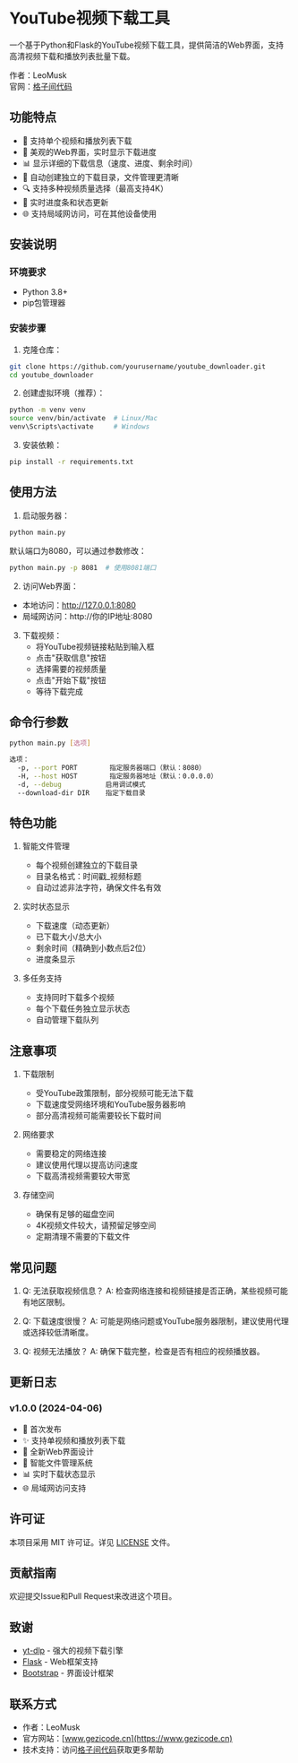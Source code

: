 # YouTube视频下载工具

一个基于Python和Flask的YouTube视频下载工具，提供简洁的Web界面，支持高清视频下载和播放列表批量下载。

作者：LeoMusk  
官网：[格子间代码](https://www.gezicode.cn)

## 功能特点

- 🎯 支持单个视频和播放列表下载
- 🎨 美观的Web界面，实时显示下载进度
- 📊 显示详细的下载信息（速度、进度、剩余时间）
- 📁 自动创建独立的下载目录，文件管理更清晰
- 🔍 支持多种视频质量选择（最高支持4K）
- 💫 实时进度条和状态更新
- 🌐 支持局域网访问，可在其他设备使用

## 安装说明

### 环境要求
- Python 3.8+
- pip包管理器

### 安装步骤

1. 克隆仓库：
```bash
git clone https://github.com/yourusername/youtube_downloader.git
cd youtube_downloader
```

2. 创建虚拟环境（推荐）：
```bash
python -m venv venv
source venv/bin/activate  # Linux/Mac
venv\Scripts\activate     # Windows
```

3. 安装依赖：
```bash
pip install -r requirements.txt
```

## 使用方法

1. 启动服务器：
```bash
python main.py
```
默认端口为8080，可以通过参数修改：
```bash
python main.py -p 8081  # 使用8081端口
```

2. 访问Web界面：
- 本地访问：http://127.0.0.1:8080
- 局域网访问：http://你的IP地址:8080

3. 下载视频：
   - 将YouTube视频链接粘贴到输入框
   - 点击"获取信息"按钮
   - 选择需要的视频质量
   - 点击"开始下载"按钮
   - 等待下载完成

## 命令行参数

```bash
python main.py [选项]

选项：
  -p, --port PORT        指定服务器端口（默认：8080）
  -H, --host HOST        指定服务器地址（默认：0.0.0.0）
  -d, --debug           启用调试模式
  --download-dir DIR    指定下载目录
```

## 特色功能

1. 智能文件管理
   - 每个视频创建独立的下载目录
   - 目录名格式：时间戳_视频标题
   - 自动过滤非法字符，确保文件名有效

2. 实时状态显示
   - 下载速度（动态更新）
   - 已下载大小/总大小
   - 剩余时间（精确到小数点后2位）
   - 进度条显示

3. 多任务支持
   - 支持同时下载多个视频
   - 每个下载任务独立显示状态
   - 自动管理下载队列

## 注意事项

1. 下载限制
   - 受YouTube政策限制，部分视频可能无法下载
   - 下载速度受网络环境和YouTube服务器影响
   - 部分高清视频可能需要较长下载时间

2. 网络要求
   - 需要稳定的网络连接
   - 建议使用代理以提高访问速度
   - 下载高清视频需要较大带宽

3. 存储空间
   - 确保有足够的磁盘空间
   - 4K视频文件较大，请预留足够空间
   - 定期清理不需要的下载文件

## 常见问题

1. Q: 无法获取视频信息？
   A: 检查网络连接和视频链接是否正确，某些视频可能有地区限制。

2. Q: 下载速度很慢？
   A: 可能是网络问题或YouTube服务器限制，建议使用代理或选择较低清晰度。

3. Q: 视频无法播放？
   A: 确保下载完整，检查是否有相应的视频播放器。

## 更新日志

### v1.0.0 (2024-04-06)
- 🎉 首次发布
- ✨ 支持单视频和播放列表下载
- 🎨 全新Web界面设计
- 📁 智能文件管理系统
- 📊 实时下载状态显示
- 🌐 局域网访问支持

## 许可证

本项目采用 MIT 许可证。详见 [LICENSE](LICENSE) 文件。

## 贡献指南

欢迎提交Issue和Pull Request来改进这个项目。

## 致谢

- [yt-dlp](https://github.com/yt-dlp/yt-dlp) - 强大的视频下载引擎
- [Flask](https://flask.palletsprojects.com/) - Web框架支持
- [Bootstrap](https://getbootstrap.com/) - 界面设计框架 

## 联系方式

- 作者：LeoMusk
- 官方网站：[www.gezicode.cn](https://www.gezicode.cn)
- 技术支持：访问[格子间代码](https://www.gezicode.cn)获取更多帮助 
